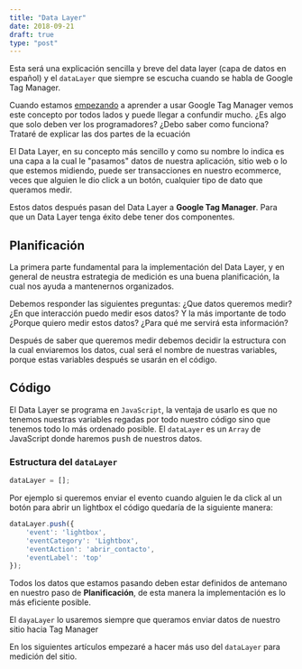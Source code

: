 ```yaml
---
title: "Data Layer"
date: 2018-09-21
draft: true
type: "post"
---
```

Esta será una explicación sencilla y breve del data layer (capa de datos en español)  y el `dataLayer` que siempre se escucha cuando se habla de Google Tag Manager.

Cuando estamos [empezando](https://medium.com/@saulsolorzano/primeros-pasos-en-google-tag-manager-una-gu%C3%ADa-de-principiantes-e5161a3add62) a aprender a usar Google Tag Manager vemos este concepto por todos lados y puede llegar a confundir mucho. ¿Es algo que solo deben ver los programadores? ¿Debo saber como funciona? Trataré de explicar las dos partes de la ecuación

El Data Layer, en su concepto más sencillo y como su nombre lo indica es una capa a la cual le "pasamos" datos de nuestra aplicación, sitio web o lo que estemos midiendo, puede ser transacciones en nuestro ecommerce, veces que alguien le dio click a un botón, cualquier tipo de dato que queramos medir.

Estos datos después pasan del Data Layer a **Google Tag Manager**. Para que un Data Layer tenga éxito debe tener dos componentes.

## Planificación

La primera parte fundamental para la implementación del Data Layer, y en general de neustra estrategia de medición es una buena planificación, la cual nos ayuda a mantenernos organizados.

Debemos responder las siguientes preguntas: ¿Que datos queremos medir? ¿En que interacción puedo medir esos datos? Y la más importante de todo ¿Porque quiero medir estos datos? ¿Para qué me servirá esta información?

Después de saber que queremos medir debemos decidir la estructura con la cual enviaremos los datos, cual será el nombre de nuestras variables, porque estas variables después se usarán en el código.


## Código
El Data Layer se programa en `JavaScript`, la ventaja de usarlo es que no tenemos nuestras variables regadas por todo nuestro código sino que tenemos todo lo más ordenado posible. El `dataLayer` es un `Array` de JavaScript donde haremos <kbd>push</kbd> de nuestros datos.

### Estructura del `dataLayer`

```javascript
dataLayer = [];
```

Por ejemplo si queremos enviar el evento cuando alguien le da click al un botón para abrir un lightbox el código quedaría de la siguiente manera:

```javascript
dataLayer.push({
    'event': 'lightbox',
    'eventCategory': 'Lightbox',
    'eventAction': 'abrir_contacto',
    'eventLabel': 'top'
});
```

Todos los datos que estamos pasando deben estar definidos de antemano en nuestro paso de **Planificación**, de esta manera la implementación es lo más eficiente posible.

El `dayaLayer` lo usaremos siempre que queramos enviar datos de nuestro sitio hacia Tag Manager

En los siguientes artículos empezaré a hacer más uso del `dataLayer` para medición del sitio.